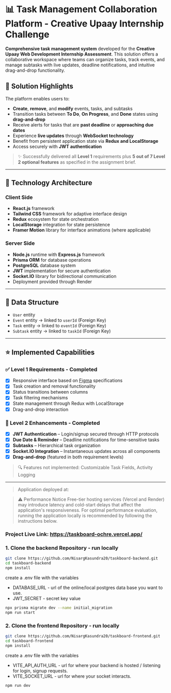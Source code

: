 # 📊 Task Management Collaboration Platform - Creative Upaay Internship Challenge

**Comprehensive task management system** developed for the **Creative Upaay Web Development Internship Assessment**. This solution offers a collaborative workspace where teams can organize tasks, track events, and manage subtasks with live updates, deadline notifications, and intuitive drag-and-drop functionality.

## 💫 Solution Highlights

The platform enables users to:

- **Create**, **remove**, and **modify** events, tasks, and subtasks
- Transition tasks between **To Do**, **On Progress**, and **Done** states using **drag-and-drop**
- Receive alerts for tasks that are **past deadline** or **approaching due dates**
- Experience **live updates** through **WebSocket technology**
- Benefit from persistent application state via **Redux and LocalStorage**
- Access securely with **JWT authentication**

> ✨ Successfully delivered all **Level 1** requirements plus **5 out of 7 Level 2 optional features** as specified in the assignment brief.

---

## 🔧 Technology Architecture

### Client Side

- **React.js** framework
- **Tailwind CSS** framework for adaptive interface design
- **Redux** ecosystem for state orchestration
- **LocalStorage** integration for state persistence
- **Framer Motion** library for interface animations (where applicable)

### Server Side

- **Node.js** runtime with **Express.js** framework
- **Prisma ORM** for database operations
- **PostgreSQL** database system
- **JWT** implementation for secure authentication
- **Socket.IO** library for bidirectional communication
- Deployment provided through Render

---

## 📝 Data Structure

- `User` entity
- `Event` entity → linked to `userId` (Foreign Key)
- `Task` entity → linked to `eventId` (Foreign Key)
- `Subtask` entity → linked to `taskId` (Foreign Key)

---

## ⭐ Implemented Capabilities

### ✅ Level 1 Requirements - Completed

- [x] Responsive interface based on [Figma](https://www.figma.com/design/2joKVlIEH43PfO9pFfsX51/DASHBOARD-DESIGN-TASK---CREATIVE-UPAAY?node-id=0-1&t=ShcwKcmHcyTqLA5T-1) specifications
- [x] Task creation and removal functionality
- [x] Status transitions between columns
- [x] Task filtering mechanisms
- [x] State management through Redux with LocalStorage
- [x] Drag-and-drop interaction

### 🌠 Level 2 Enhancements - Completed

- [x] **JWT Authentication** – Login/signup secured through HTTP protocols
- [x] **Due Date & Reminder** – Deadline notifications for time-sensitive tasks
- [x] **Subtasks** – Hierarchical task organization
- [x] **Socket.IO Integration** – Instantaneous updates across all components
- [x] **Drag-and-drop** (featured in both requirement levels)

> 🔍 Features not implemented: Customizable Task Fields, Activity Logging

---

> Application deployed at:

> ⚠️ Performance Notice
> Free-tier hosting services (Vercel and Render) may introduce latency and cold-start delays that affect the application's responsiveness.
> For optimal performance evaluation, running the application locally is recommended by following the instructions below.

### Project Live Link: https://taskboard-ochre.vercel.app/

### 1. Clone the backend Repository - run locally

```bash
git clone https://github.com/NisargKasundra20/taskboard-backend.git
cd taskboard-backend
npm install
```

create a .env file with the variables

- DATABASE_URL - url of the online/local postgres data base you want to use.
- JWT_SECRET - secret key value

```bash
npx prisma migrate dev --name initial_migration
npm run start
```

### 2. Clone the frontend Repository - run locally

```bash
git clone https://github.com/NisargKasundra20/taskboard-frontend.git
cd taskboard-frontend
npm install
```

create a .env file with the variables

- VITE_API_AUTH_URL - url for where your backend is hosted / listening for login, signup requests.
- VITE_SOCKET_URL - url for where your socket interacts.

```bash
npm run dev
```
